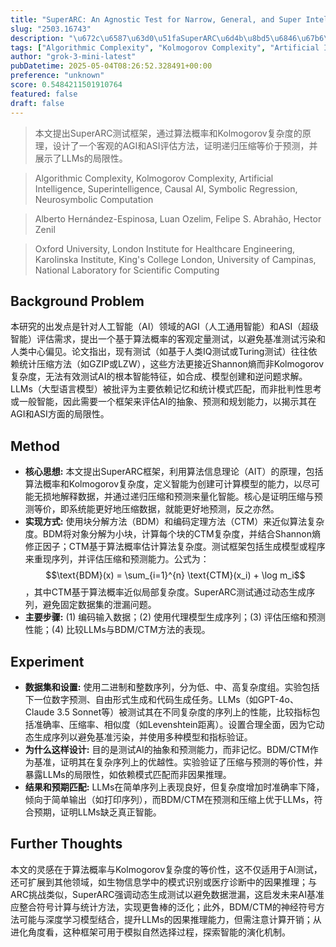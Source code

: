 ```yaml
---
title: "SuperARC: An Agnostic Test for Narrow, General, and Super Intelligence Based On the Principles of Recursive Compression and Algorithmic Probability"
slug: "2503.16743"
description: "\u672c\u6587\u63d0\u51faSuperARC\u6d4b\u8bd5\u6846\u67b6\uff0c\u901a\u8fc7\u7b97\u6cd5\u6982\u7387\u548cKolmogorov\u590d\u6742\u5ea6\u7684\u539f\u7406\uff0c\u8bbe\u8ba1\u4e86\u4e00\u4e2a\u5ba2\u89c2\u7684AGI\u548cASI\u8bc4\u4f30\u65b9\u6cd5\uff0c\u8bc1\u660e\u9012\u5f52\u538b\u7f29\u7b49\u4ef7\u4e8e\u9884\u6d4b\uff0c\u5e76\u5c55\u793a\u4e86LLMs\u7684\u5c40\u9650\u6027\u3002"
tags: ["Algorithmic Complexity", "Kolmogorov Complexity", "Artificial Intelligence", "Superintelligence", "Causal AI", "Symbolic Regression", "Neurosymbolic Computation"]
author: "grok-3-mini-latest"
pubDatetime: 2025-05-04T08:26:52.328491+00:00
preference: "unknown"
score: 0.5484211501910764
featured: false
draft: false
---
```


> 本文提出SuperARC测试框架，通过算法概率和Kolmogorov复杂度的原理，设计了一个客观的AGI和ASI评估方法，证明递归压缩等价于预测，并展示了LLMs的局限性。

> Algorithmic Complexity, Kolmogorov Complexity, Artificial Intelligence, Superintelligence, Causal AI, Symbolic Regression, Neurosymbolic Computation 

> Alberto Hernández-Espinosa, Luan Ozelim, Felipe S. Abrahão, Hector Zenil

> Oxford University, London Institute for Healthcare Engineering, Karolinska Institute, King's College London, University of Campinas, National Laboratory for Scientific Computing 

## Background Problem

本研究的出发点是针对人工智能（AI）领域的AGI（人工通用智能）和ASI（超级智能）评估需求，提出一个基于算法概率的客观定量测试，以避免基准测试污染和人类中心偏见。论文指出，现有测试（如基于人类IQ测试或Turing测试）往往依赖统计压缩方法（如GZIP或LZW），这些方法更接近Shannon熵而非Kolmogorov复杂度，无法有效测试AI的根本智能特征，如合成、模型创建和逆问题求解。LLMs（大型语言模型）被批评为主要依赖记忆和统计模式匹配，而非批判性思考或一般智能，因此需要一个框架来评估AI的抽象、预测和规划能力，以揭示其在AGI和ASI方面的局限性。

## Method

*   **核心思想:** 本文提出SuperARC框架，利用算法信息理论（AIT）的原理，包括算法概率和Kolmogorov复杂度，定义智能为创建可计算模型的能力，以尽可能无损地解释数据，并通过递归压缩和预测来量化智能。核心是证明压缩与预测等价，即系统能更好地压缩数据，就能更好地预测，反之亦然。
*   **实现方式:** 使用块分解方法（BDM）和编码定理方法（CTM）来近似算法复杂度。BDM将对象分解为小块，计算每个块的CTM复杂度，并结合Shannon熵修正因子；CTM基于算法概率估计算法复杂度。测试框架包括生成模型或程序来重现序列，并评估压缩和预测能力。公式为：$$\text{BDM}(x) = \sum_{i=1}^{n} \text{CTM}(x_i) + \log m_i$$，其中CTM基于算法概率近似局部复杂度。SuperARC测试通过动态生成序列，避免固定数据集的泄漏问题。
*   **主要步骤:** (1) 编码输入数据；(2) 使用代理模型生成序列；(3) 评估压缩和预测性能；(4) 比较LLMs与BDM/CTM方法的表现。

## Experiment

*   **数据集和设置:** 使用二进制和整数序列，分为低、中、高复杂度组。实验包括下一位数字预测、自由形式生成和代码生成任务。LLMs（如GPT-4o、Claude 3.5 Sonnet等）被测试其在不同复杂度的序列上的性能，比较指标包括准确率、压缩率、相似度（如Levenshtein距离）。设置合理全面，因为它动态生成序列以避免基准污染，并使用多种模型和指标验证。
*   **为什么这样设计:** 目的是测试AI的抽象和预测能力，而非记忆。BDM/CTM作为基准，证明其在复杂序列上的优越性。实验验证了压缩与预测的等价性，并暴露LLMs的局限性，如依赖模式匹配而非因果推理。
*   **结果和预期匹配:** LLMs在简单序列上表现良好，但复杂度增加时准确率下降，倾向于简单输出（如打印序列），而BDM/CTM在预测和压缩上优于LLMs，符合预期，证明LLMs缺乏真正智能。

## Further Thoughts 

本文的灵感在于算法概率与Kolmogorov复杂度的等价性，这不仅适用于AI测试，还可扩展到其他领域，如生物信息学中的模式识别或医疗诊断中的因果推理；与ARC挑战类似，SuperARC强调动态生成测试以避免数据泄漏，这启发未来AI基准应整合符号计算与统计方法，实现更鲁棒的泛化；此外，BDM/CTM的神经符号方法可能与深度学习模型结合，提升LLMs的因果推理能力，但需注意计算开销；从进化角度看，这种框架可用于模拟自然选择过程，探索智能的演化机制。